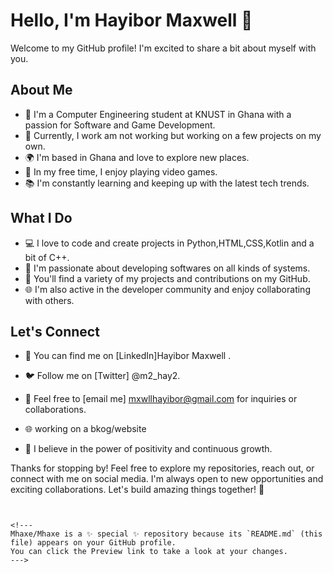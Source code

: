 # Hello, I'm Hayibor Maxwell 👋

Welcome to my GitHub profile! I'm excited to share a bit about myself with you.

## About Me

- 🌟 I'm a Computer Engineering student at KNUST in Ghana with a passion for Software and Game Development.
- 💼 Currently, I work am not working but working on a few projects on my own.
- 🌍 I'm based in Ghana and love to explore new places.
- 🚀 In my free time, I enjoy playing video games.
- 📚 I'm constantly learning and keeping up with the latest tech trends.

## What I Do

- 💻 I love to code and create projects in Python,HTML,CSS,Kotlin and a bit of C++.
- 🧠 I'm passionate about developing softwares on all kinds of systems.
- 📝 You'll find a variety of my projects and contributions on my GitHub.
- 🌐 I'm also active in the developer community and enjoy collaborating with others.

## Let's Connect

- 🔗 You can find me on [LinkedIn]Hayibor Maxwell .
- 🐦 Follow me on [Twitter] @m2_hay2.
- 📧 Feel free to [email me] mxwllhayibor@gmail.com for inquiries or collaborations.
- 🌐 working on a bkog/website


- 🌟 I believe in the power of positivity and continuous growth.

Thanks for stopping by! Feel free to explore my repositories, reach out, or connect with me on social media. I'm always open to new opportunities and exciting collaborations. Let's build amazing things together! 🚀
```


<!---
Mhaxe/Mhaxe is a ✨ special ✨ repository because its `README.md` (this file) appears on your GitHub profile.
You can click the Preview link to take a look at your changes.
--->
